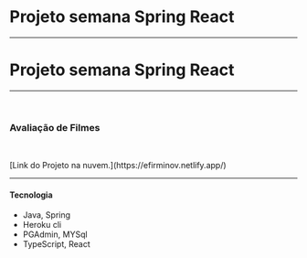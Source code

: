 # Projeto semana Spring React
<hr>
<h1>Projeto semana Spring React</h1>
<hr>
<br>
<h3>Avaliação de Filmes</h3>
<br>
<p>[Link do Projeto na nuvem.](https://efirminov.netlify.app/)</p>
<hr>
<h4>Tecnologia</h4>
<ul>
<li>Java, Spring</li>
<li>Heroku cli</li>
<li>PGAdmin, MYSql</li>
<li>TypeScript, React</li>
</ul>
